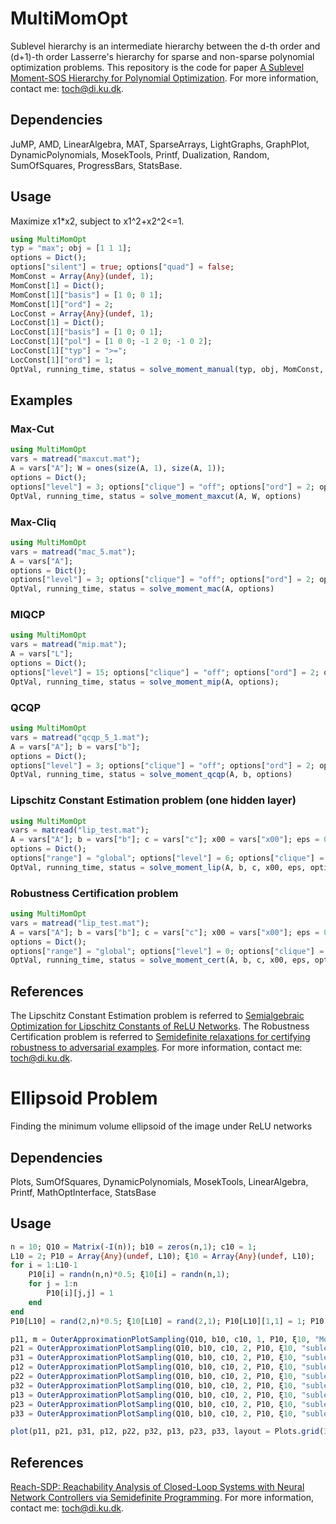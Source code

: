 # MultiMomOpt
Sublevel hierarchy is an intermediate hierarchy between the d-th order and (d+1)-th order Lasserre's hierarchy for sparse and non-sparse polynomial optimization problems. This repository is the code for paper [A Sublevel Moment-SOS Hierarchy for Polynomial Optimization](https://link.springer.com/content/pdf/10.1007/s10589-021-00325-z.pdf). For more information, contact me: toch@di.ku.dk.

## Dependencies
JuMP, AMD, LinearAlgebra, MAT, SparseArrays, LightGraphs, GraphPlot, DynamicPolynomials, MosekTools, Printf, Dualization, Random, SumOfSquares, ProgressBars, StatsBase.

## Usage
Maximize x1*x2, subject to x1^2+x2^2<=1.

```Julia
using MultiMomOpt
typ = "max"; obj = [1 1 1];
options = Dict();
options["silent"] = true; options["quad"] = false;
MomConst = Array{Any}(undef, 1);
MomConst[1] = Dict();
MomConst[1]["basis"] = [1 0; 0 1];
MomConst[1]["ord"] = 2;
LocConst = Array{Any}(undef, 1);
LocConst[1] = Dict();
LocConst[1]["basis"] = [1 0; 0 1];
LocConst[1]["pol"] = [1 0 0; -1 2 0; -1 0 2];
LocConst[1]["typ"] = ">=";
LocConst[1]["ord"] = 1;
OptVal, running_time, status = solve_moment_manual(typ, obj, MomConst, LocConst, options);
```

## Examples
### Max-Cut
```Julia
using MultiMomOpt
vars = matread("maxcut.mat");
A = vars["A"]; W = ones(size(A, 1), size(A, 1));
options = Dict();
options["level"] = 3; options["clique"] = "off"; options["ord"] = 2; options["silent"] = true; options["quad"] = true;
OptVal, running_time, status = solve_moment_maxcut(A, W, options)
```

### Max-Cliq
```Julia
using MultiMomOpt
vars = matread("mac_5.mat");
A = vars["A"];
options = Dict();
options["level"] = 3; options["clique"] = "off"; options["ord"] = 2; options["silent"] = true; options["quad"] = true;
OptVal, running_time, status = solve_moment_mac(A, options)
```

### MIQCP
```Julia
using MultiMomOpt
vars = matread("mip.mat");
A = vars["L"];
options = Dict();
options["level"] = 15; options["clique"] = "off"; options["ord"] = 2; options["silent"] = true; options["quad"] = true;
OptVal, running_time, status = solve_moment_mip(A, options);
```

### QCQP
```Julia
using MultiMomOpt
vars = matread("qcqp_5_1.mat");
A = vars["A"]; b = vars["b"];
options = Dict();
options["level"] = 3; options["clique"] = "off"; options["ord"] = 2; options["silent"] = true; options["quad"] = true;
OptVal, running_time, status = solve_moment_qcqp(A, b, options)
```

### Lipschitz Constant Estimation problem (one hidden layer)
```Julia
using MultiMomOpt
vars = matread("lip_test.mat");
A = vars["A"]; b = vars["b"]; c = vars["c"]; x00 = vars["x00"]; eps = 0.1;
options = Dict();
options["range"] = "global"; options["level"] = 6; options["clique"] = "off"; options["ord"] = 2; options["silent"] = true; options["quad"] = true;
OptVal, running_time, status = solve_moment_lip(A, b, c, x00, eps, options);
```

### Robustness Certification problem
```Julia
using MultiMomOpt
vars = matread("lip_test.mat");
A = vars["A"]; b = vars["b"]; c = vars["c"]; x00 = vars["x00"]; eps = 0.1;
options = Dict();
options["range"] = "global"; options["level"] = 0; options["clique"] = "off"; options["ord"] = 2; options["silent"] = true; options["quad"] = true;
OptVal, running_time, status = solve_moment_cert(A, b, c, x00, eps, options);
```

## References
The Lipschitz Constant Estimation problem is referred to [Semialgebraic Optimization for Lipschitz Constants of ReLU Networks](https://arxiv.org/abs/2002.03657). The Robustness Certification problem is referred to [Semidefinite relaxations for certifying robustness to adversarial examples](https://arxiv.org/abs/1811.01057). For more information, contact me: toch@di.ku.dk.

# Ellipsoid Problem
Finding the minimum volume ellipsoid of the image under ReLU networks

## Dependencies
Plots, SumOfSquares, DynamicPolynomials, MosekTools, LinearAlgebra, Printf, MathOptInterface, StatsBase

## Usage
```Julia
n = 10; Q10 = Matrix(-I(n)); b10 = zeros(n,1); c10 = 1;
L10 = 2; P10 = Array{Any}(undef, L10); ξ10 = Array{Any}(undef, L10);
for i = 1:L10-1
    P10[i] = randn(n,n)*0.5; ξ10[i] = randn(n,1);
    for j = 1:n
        P10[i][j,j] = 1
    end
end
P10[L10] = rand(2,n)*0.5; ξ10[L10] = rand(2,1); P10[L10][1,1] = 1; P10[L10][2,2] = 1;

p11, m = OuterApproximationPlotSampling(Q10, b10, c10, 1, P10, ξ10, "Morari", L10);
p21 = OuterApproximationPlotSampling(Q10, b10, c10, 2, P10, ξ10, "sublevel", L10, lv=2, morari=m, meth="cycle_v");
p31 = OuterApproximationPlotSampling(Q10, b10, c10, 2, P10, ξ10, "sublevel", L10, lv=2, morari=m, meth="order_v");
p12 = OuterApproximationPlotSampling(Q10, b10, c10, 2, P10, ξ10, "sublevel", L10, lv=3, morari=m, meth="order_v");
p22 = OuterApproximationPlotSampling(Q10, b10, c10, 2, P10, ξ10, "sublevel", L10, lv=4, morari=m, meth="order_v");
p32 = OuterApproximationPlotSampling(Q10, b10, c10, 2, P10, ξ10, "sublevel", L10, lv=5, morari=m, meth="order_v");
p13 = OuterApproximationPlotSampling(Q10, b10, c10, 2, P10, ξ10, "sublevel", L10, lv=6, morari=m, meth="order_v");
p23 = OuterApproximationPlotSampling(Q10, b10, c10, 2, P10, ξ10, "sublevel", L10, lv=7, morari=m, meth="order_v");
p33 = OuterApproximationPlotSampling(Q10, b10, c10, 2, P10, ξ10, "sublevel", L10, lv=8, morari=m, meth="order_v");

plot(p11, p21, p31, p12, p22, p32, p13, p23, p33, layout = Plots.grid(3,3), fmt = :png)
```

## References
[Reach-SDP: Reachability Analysis of Closed-Loop Systems with Neural Network Controllers via Semidefinite Programming](https://arxiv.org/abs/2004.07876). For more information, contact me: toch@di.ku.dk.

